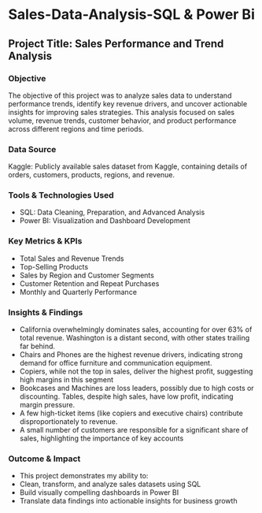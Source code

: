 # Sales-Data-Analysis-SQL & Power Bi
##  Project Title: Sales Performance and Trend Analysis
### Objective
The objective of this project was to analyze sales data to understand performance trends, identify key revenue drivers, and uncover actionable insights for improving sales strategies. This analysis focused on sales volume, revenue trends, customer behavior, and product performance across different regions and time periods.

### Data Source
Kaggle: Publicly available sales dataset from Kaggle, containing details of orders, customers, products, regions, and revenue.

### Tools & Technologies Used
* SQL: Data Cleaning, Preparation, and Advanced Analysis
* Power BI: Visualization and Dashboard Development

### Key Metrics & KPIs
* Total Sales and Revenue Trends
* Top-Selling Products
* Sales by Region and Customer Segments
* Customer Retention and Repeat Purchases
* Monthly and Quarterly Performance

### Insights & Findings
* California overwhelmingly dominates sales, accounting for over 63% of total revenue. Washington is a distant second, with other states trailing far behind.
* Chairs and Phones are the highest revenue drivers, indicating strong demand for office furniture and communication equipment.
* Copiers, while not the top in sales, deliver the highest profit, suggesting high margins in this segment
* Bookcases and Machines are loss leaders, possibly due to high costs or discounting. Tables, despite high sales, have low profit, indicating margin pressure.
* A few high-ticket items (like copiers and executive chairs) contribute disproportionately to revenue.
* A small number of customers are responsible for a significant share of sales, highlighting the importance of key accounts

### Outcome & Impact
* This project demonstrates my ability to:
* Clean, transform, and analyze sales datasets using SQL
* Build visually compelling dashboards in Power BI
* Translate data findings into actionable insights for business growth

